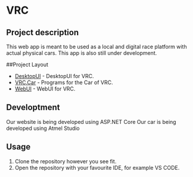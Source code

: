 # VRC

## Project description
This web app is meant to be used as a local and digital race platform with actual physical cars. 
This app is also still under development.

##Project Layout
- [DesktopUI](DesktopUI) - DesktopUI for VRC.
- [VRC.Car](VRC.Car) - Programs for the Car of VRC.
- [WebUI](WebUI) - WebUI for VRC.

## Developtment
Our website is being developed using ASP.NET Core
Our car is being developed using Atmel Studio

## Usage
1) Clone the repository however you see fit.
2) Open the repository with your favourite IDE, for example VS CODE.
